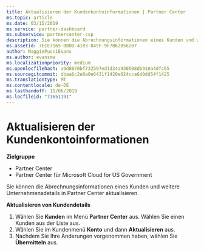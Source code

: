 ```yaml
---
title: Aktualisieren der Kundenkontoinformationen | Partner Center
ms.topic: article
ms.date: 03/15/2019
ms.service: partner-dashboard
ms.subservice: partnercenter-csp
description: Sie können die Abrechnungsinformationen eines Kunden und weitere Unternehmensdetails in Partner Center aktualisieren.
ms.assetid: 7ECE7165-0B0D-4183-845F-9F7B62056207
author: MaggiePucciEvans
ms.author: evansma
ms.localizationpriority: medium
ms.openlocfilehash: a9d8070bf732597ed1d24a930508db910a4dfc65
ms.sourcegitcommit: dbaa6c2e8a0e6431f1420e024cca6d0dd54f1425
ms.translationtype: MT
ms.contentlocale: de-DE
ms.lasthandoff: 11/06/2019
ms.locfileid: "73651191"
---
```

# <a name="update-customer-account-info"></a>Aktualisieren der Kundenkontoinformationen

**Zielgruppe**

-  Partner Center
-  Partner Center für Microsoft Cloud for US Government


Sie können die Abrechnungsinformationen eines Kunden und weitere Unternehmensdetails in Partner Center aktualisieren.

**Aktualisieren von Kundendetails**

1.  Wählen Sie **Kunden** im Menü **Partner Center** aus. Wählen Sie einen Kunden aus der Liste aus.
2.  Wählen Sie im Kundenmenü **Konto** und dann **Aktualisieren** aus.
3.  Nachdem Sie Ihre Änderungen vorgenommen haben, wählen Sie **Übermitteln** aus.

 

 



